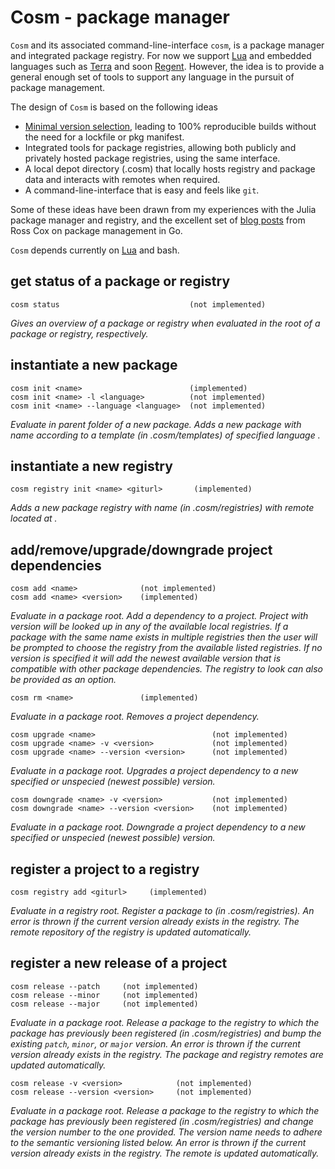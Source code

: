 # Cosm - package manager
`Cosm` and its associated command-line-interface `cosm`, is a package manager and integrated package registry. For now we support [Lua]() and embedded languages such as [Terra]() and soon [Regent](). However, the idea is to provide a general enough set of tools to support any language in the pursuit of package management.

The design of `Cosm` is based on the following ideas
* [Minimal version selection](https://research.swtch.com/vgo-mvs), leading to 100% reproducible builds without the need for a lockfile or pkg manifest. 
* Integrated tools for package registries, allowing both publicly and privately hosted package registries, using the same interface.
* A local depot directory (.cosm) that locally hosts registry and package data and interacts with remotes when required.
* A command-line-interface that is easy and feels like `git`.

Some of these ideas have been drawn from my experiences with the Julia package manager and registry, and the excellent set of [blog posts](https://research.swtch.com/vgo) from Ross Cox on package management in Go. 

`Cosm` depends currently on [Lua]() and bash.

## get status of a package or registry
```
cosm status                             (not implemented)
```
*Gives an overview of a package or registry when evaluated in the root of a package or registry, respectively.*

## instantiate a new package
```
cosm init <name>                        (implemented)
cosm init <name> -l <language>          (not implemented)
cosm init <name> --language <language>  (not implemented)
```
*Evaluate in parent folder of a new package. Adds a new package with name <name> according to a template (in .cosm/templates) of specified language <language>.*

## instantiate a new registry
```
cosm registry init <name> <giturl>       (implemented)
```
*Adds a new package registry with name <name> (in .cosm/registries) with remote located at <giturl>.*

## add/remove/upgrade/downgrade project dependencies
```
cosm add <name>              (not implemented)
cosm add <name> <version>    (implemented)
```
*Evaluate in a package root. Add a dependency to a project. Project <name> with version <version> will be looked up in any of the available local registries. If a package with the same name exists in multiple registries then the user will be prompted to choose the registry from the available listed registries. If no version is specified it will add the newest available version that is compatible with other package dependencies. The registry to look can also be provided as an option.*

```
cosm rm <name>               (implemented)
```
*Evaluate in a package root. Removes a project dependency.*

```
cosm upgrade <name>                          (not implemented)
cosm upgrade <name> -v <version>             (not implemented)
cosm upgrade <name> --version <version>      (not implemented)
```
*Evaluate in a package root. Upgrades a project dependency to a new specified or unspecied (newest possible) version.*

```
cosm downgrade <name> -v <version>           (not implemented)
cosm downgrade <name> --version <version>    (not implemented)
```
*Evaluate in a package root. Downgrade a project dependency to a new specified or unspecied (newest possible) version.*

## register a project to a registry
```
cosm registry add <giturl>     (implemented)
```
*Evaluate in a registry root. Register a package to <registry> (in .cosm/registries). An error is thrown if the current version already exists in the registry. The remote repository of the registry is updated automatically.*


## register a new release of a project
```
cosm release --patch     (not implemented)
cosm release --minor     (not implemented)
cosm release --major     (not implemented)
```
*Evaluate in a package root. Release a package to the registry to which the package has previously been registered (in .cosm/registries) and bump the existing `patch`, `minor`, or `major` version. An error is thrown if the current version already exists in the registry. The package and registry remotes are updated automatically.*
```
cosm release -v <version>            (not implemented)
cosm release --version <version>     (not implemented)
```
*Evaluate in a package root. Release a package to the registry to which the package has previously been registered (in .cosm/registries) and change the version number to the one provided. The version name needs to adhere to the semantic versioning listed below. An error is thrown if the current version already exists in the registry. The remote is updated automatically.*